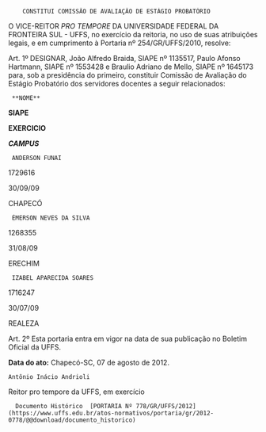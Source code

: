         CONSTITUI COMISSÃO DE AVALIAÇÃO DE ESTÁGIO PROBATÓRIO  

O VICE-REITOR *PRO TEMPORE* DA UNIVERSIDADE FEDERAL DA FRONTEIRA SUL - UFFS, no exercício da reitoria, no uso de suas atribuições legais, e em cumprimento à Portaria nº 254/GR/UFFS/2010, resolve:

 Art. 1º DESIGNAR, João Alfredo Braida, SIAPE nº 1135517, Paulo Afonso Hartmann, SIAPE nº 1553428 e Braulio Adriano de Mello, SIAPE nº 1645173 para, sob a presidência do primeiro, constituir Comissão de Avaliação do Estágio Probatório dos servidores docentes a seguir relacionados:

     **NOME**

   **SIAPE**

   **EXERCICIO**

   ***CAMPUS***

     ANDERSON FUNAI

   1729616

   30/09/09

   CHAPECÓ

     ÉMERSON NEVES DA SILVA

   1268355

   31/08/09

   ERECHIM

     IZABEL APARECIDA SOARES

   1716247

   30/07/09

   REALEZA

      

 Art. 2º Esta portaria entra em vigor na data de sua publicação no Boletim Oficial da UFFS.

  

   **Data do ato:** Chapecó-SC, 07 de agosto de 2012.   
 

    Antônio Inácio Andrioli   
 Reitor pro tempore da UFFS, em exercício 

      Documento Histórico  [PORTARIA Nº 778/GR/UFFS/2012](https://www.uffs.edu.br/atos-normativos/portaria/gr/2012-0778/@@download/documento_historico)     
      
